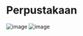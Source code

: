 # Perpustakaan

![image](https://user-images.githubusercontent.com/76156474/141056859-7b8cd5cd-8c99-4e0f-826f-14f7b20480e3.png)
![image](https://user-images.githubusercontent.com/76156474/141056913-b3307973-9589-445f-bbf7-e2172b9aa56a.png)
